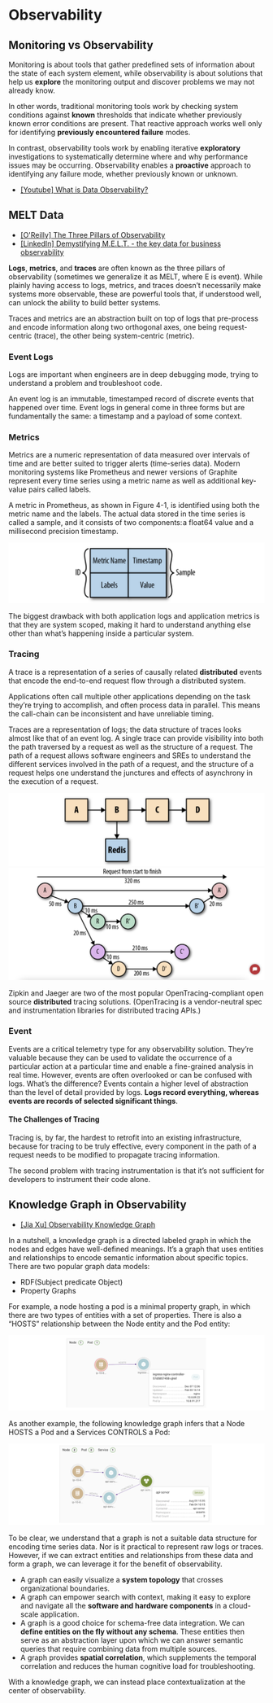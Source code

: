 
# Observability  

## Monitoring vs Observability

Monitoring is about tools that gather predefined sets of information about the state of each system element, while observability is about solutions that help us **explore** the monitoring output and discover problems we may not already know.

In other words, traditional monitoring tools work by checking system conditions against **known** thresholds that indicate whether previously known error conditions are present. That reactive approach works well only for identifying **previously encountered failure** modes.

In contrast, observability tools work by enabling iterative **exploratory** investigations to systematically determine where and why performance issues may be occurring. Observability enables a **proactive** approach to identifying any failure mode, whether previously known or unknown.



* [What is Data Observability?]: https://www.youtube.com/watch?v=jfg9wBJBtKk
[[Youtube] What is Data Observability?](https://www.youtube.com/watch?v=jfg9wBJBtKk)

## MELT Data

* [The Three Pillars of Observability]: https://www.oreilly.com/library/view/distributed-systems-observability/9781492033431/ch04.html
[[O'Reilly] The Three Pillars of Observability](https://www.oreilly.com/library/view/distributed-systems-observability/9781492033431/ch04.html)
* [Demystifying M.E.L.T. - the key data for business observability]: https://www.linkedin.com/pulse/demystifying-melt-key-data-business-observability-jillian-macmurchy
[[LinkedIn] Demystifying M.E.L.T. - the key data for business observability](https://www.linkedin.com/pulse/demystifying-melt-key-data-business-observability-jillian-macmurchy)


**Logs**, **metrics**, and **traces** are often known as the three pillars of observability (sometimes we generalize it as MELT, where E is event). While plainly having access to logs, metrics, and traces doesn’t necessarily make systems more observable, these are powerful tools that, if understood well, can unlock the ability to build better systems.

Traces and metrics are an abstraction built on top of logs that pre-process and encode information along two orthogonal axes, one being request-centric (trace), the other being system-centric (metric).


### Event Logs

Logs are important when engineers are in deep debugging mode, trying to understand a problem and troubleshoot code. 

An event log is an immutable, timestamped record of discrete events that happened over time. Event logs in general come in three forms but are fundamentally the same: a timestamp and a payload of some context.

### Metrics
Metrics are a numeric representation of data measured over intervals of time and are better suited to trigger alerts (time-series data). Modern monitoring systems like Prometheus and newer versions of Graphite represent every time series using a metric name as well as additional key-value pairs called labels.

A metric in Prometheus, as shown in Figure 4-1, is identified using both the metric name and the labels. The actual data stored in the time series is called a sample, and it consists of two components: a float64 value and a millisecond precision timestamp.

![](images/metric_model.png)

The biggest drawback with both application logs and application metrics is that they are system scoped, making it hard to understand anything else other than what’s happening inside a particular system. 

### Tracing
A trace is a representation of a series of causally related **distributed** events that encode the end-to-end request flow through a distributed system.

Applications often call multiple other applications depending on the task they’re trying to accomplish, and often process data in parallel. This means the call-chain can be inconsistent and have unreliable timing.

Traces are a representation of logs; the data structure of traces looks almost like that of an event log. A single trace can provide visibility into both the path traversed by a request as well as the structure of a request. The path of a request allows software engineers and SREs to understand the different services involved in the path of a request, and the structure of a request helps one understand the junctures and effects of asynchrony in the execution of a request.

![](images/trace_model_1.png)
![](images/trace_model_2.png)

Zipkin and Jaeger are two of the most popular OpenTracing-compliant open source **distributed** tracing solutions. (OpenTracing is a vendor-neutral spec and instrumentation libraries for distributed tracing APIs.)

### Event 
Events are a critical telemetry type for any observability solution. They’re valuable because they can be used to validate the occurrence of a particular action at a particular time and enable a fine-grained analysis in real time. However, events are often overlooked or can be confused with logs. What’s the difference? Events contain a higher level of abstraction than the level of detail provided by logs. **Logs record everything, whereas events are records of selected significant things**.

#### The Challenges of Tracing

Tracing is, by far, the hardest to retrofit into an existing infrastructure, because for tracing to be truly effective, every component in the path of a request needs to be modified to propagate tracing information. 

The second problem with tracing instrumentation is that it’s not sufficient for developers to instrument their code alone.


## Knowledge Graph in Observability

* [Observability Knowledge Graph]: https://www.asserts.ai/blog/observability-knowledge-graph/
[[Jia Xu] Observability Knowledge Graph](https://www.asserts.ai/blog/observability-knowledge-graph/)

In a nutshell, a knowledge graph is a directed labeled graph in which the nodes and edges have well-defined meanings. It’s a graph that uses entities and relationships to encode semantic information about specific topics. There are two popular graph data models: 
* RDF(Subject predicate Object)
* Property Graphs

For example, a node hosting a pod is a minimal property graph, in which there are two types of entities with a set of properties. There is also a “HOSTS” relationship between the Node entity and the Pod entity:

![](images/knowledge_graph_1.png)

As another example, the following knowledge graph infers that a Node HOSTS a Pod and a Services CONTROLS a Pod:

![](images/knowledge_graph_2.png)

To be clear, we understand that a graph is not a suitable data structure for encoding time series data. Nor is it practical to represent raw logs or traces. However, if we can extract entities and relationships from these data and form a graph, we can leverage it for the benefit of observability.

* A graph can easily visualize a **system topology** that crosses organizational boundaries.
* A graph can empower search with context, making it easy to explore and navigate all the **software and hardware components** in a cloud-scale application.
* A graph is a good choice for schema-free data integration. We can **define entities on the fly without any schema**. These entities then serve as an abstraction layer upon which we can answer semantic queries that require combining data from multiple sources.
* A graph provides **spatial correlation**, which supplements the temporal correlation and reduces the human cognitive load for troubleshooting.

With a knowledge graph, we can instead place contextualization at the center of observability.
